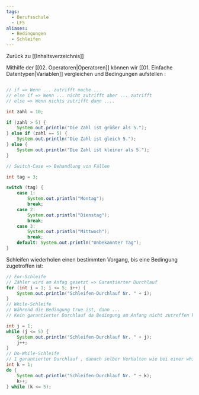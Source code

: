 ```yaml
---
tags:
  - Berufsschule
  - LF5
aliases:
  - Bedingungen
  - Schleifen
---
```

Zurück zu [[Inhaltsverzeichnis]]

Mithilfe der [[02. Operatoren|Operatoren]] können wir [[01. Einfache Datentypen|Variablen]] vergleichen und Bedingungen aufstellen :

```java

// if => Wenn ... zutrifft mache ...
// else if => Wenn ... nicht zutrifft aber ... zutrifft
// else => Wenn nichts zutrifft dann ....

int zahl = 10; 

if (zahl > 5) {     
	System.out.println("Die Zahl ist größer als 5.");
} else if (zahl == 5) { 
	System.out.println("Die Zahl ist gleich 5.");
} else { 
	System.out.println("Die Zahl ist kleiner als 5.");
} 

// Switch-Case => Behandlung von Fällen

int tag = 3; 

switch (tag) { 
	case 1: 
		System.out.println("Montag"); 
		break; 
	case 2: 
		System.out.println("Dienstag"); 
		break; 
	case 3: 
		System.out.println("Mittwoch"); 
		break; 
	default: System.out.println("Unbekannter Tag"); 
}

```

Schleifen wiederholen einen bestimmten Vorgang, bis eine Bedingung zugetroffen ist:

```java
// For-Schleife
// Zähler wird am Anfag gesetzt => Garantierter Durchlauf
for (int i = 1; i <= 5; i++) { 
	System.out.println("Schleifen-Durchlauf Nr. " + i); 
} 
// While-Schleife 
// Während die Bedingung true ist, dann ...
// Kein garantierter Durchlauf da Bedingung am Anfang nicht zutreffen kann

int j = 1; 
while (j <= 5) { 
	System.out.println("Schleifen-Durchlauf Nr. " + j); 
	j++; 
} 
// Do-While-Schleife 
// 1 garantierter Durchlauf , danach selber Verhalten wie bei einer while-Schleife
int k = 1; 
do { 
	System.out.println("Schleifen-Durchlauf Nr. " + k); 
	k++; 
} while (k <= 5);
```